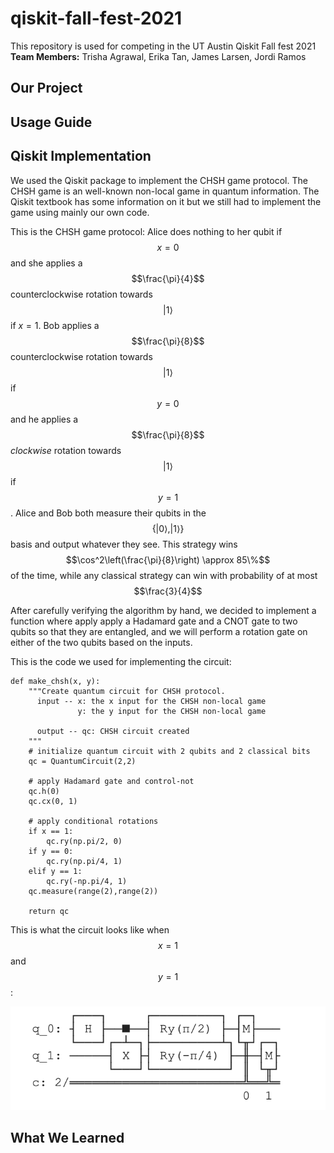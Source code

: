 # qiskit-fall-fest-2021
This repository is used for competing in the UT Austin Qiskit Fall fest 2021\
 **Team Members:** Trisha Agrawal, Erika Tan, James Larsen, Jordi Ramos

## Our Project

## Usage Guide

## Qiskit Implementation

We used the Qiskit package to implement the CHSH game protocol. The CHSH game is an well-known non-local game in quantum information. The Qiskit textbook has some information on it but we still had to implement the game using mainly our own code.

This is the CHSH game protocol: Alice does nothing to her qubit if $$x=0$$ and she applies a $$\frac{\pi}{4}$$ counterclockwise rotation towards $$|1\rangle$$ if $x=1$. Bob applies a $$\frac{\pi}{8}$$ counterclockwise rotation towards $$|1\rangle$$ if $$y=0$$ and he applies a $$\frac{\pi}{8}$$ *clockwise* rotation towards $$|1\rangle$$ if $$y=1$$. Alice and Bob both measure 
their qubits in the $$\{|0\rangle,|1\rangle \}$$ basis and output whatever they see. 
This strategy wins $$\cos^2\left(\frac{\pi}{8}\right) \approx 85\%$$ of the time, 
while any classical strategy can win with probability of at most $$\frac{3}{4}$$

After carefully verifying the algorithm by hand, we decided to implement a function where apply apply a Hadamard gate and a CNOT gate to two qubits so that they are entangled, and we will perform a rotation gate on either of the two qubits based on the inputs.

This is the code we used for implementing the circuit:
```
def make_chsh(x, y):
    """Create quantum circuit for CHSH protocol.
      input -- x: the x input for the CHSH non-local game
               y: the y input for the CHSH non-local game

      output -- qc: CHSH circuit created
    """
    # initialize quantum circuit with 2 qubits and 2 classical bits
    qc = QuantumCircuit(2,2)

    # apply Hadamard gate and control-not
    qc.h(0)
    qc.cx(0, 1)
    
    # apply conditional rotations
    if x == 1:
        qc.ry(np.pi/2, 0)
    if y == 0:
        qc.ry(np.pi/4, 1)
    elif y == 1:
        qc.ry(-np.pi/4, 1)
    qc.measure(range(2),range(2))
    
    return qc
```
This is what the circuit looks like when $$x=1$$ and $$y=1$$:

![](pictures/CHSH.png)


## What We Learned